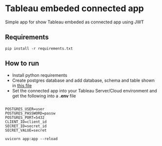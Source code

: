 # Tableau embeded connected app

Simple app for show Tableau embeded as connected app using JWT

## Requirements

```
pip install -r requirements.txt
```

## How to run

 - Install python requirements
 - Create postgres database and add database, schema and table shown in [this file](./database_scripts/create_db.sql)
 - Set the connected app into your Tableau Server/Cloud environment and get the following into a __.env__ file

 
```env 

POSTGRES_USER=user
POSTGRES_PASSWORD=passw
POSTGRES_PORT=5432
CLIENT_ID=client_id
SECRET_ID=secret_id
SECRET_VALUE=secret
```


```
uvicorn app:app --reload
```
